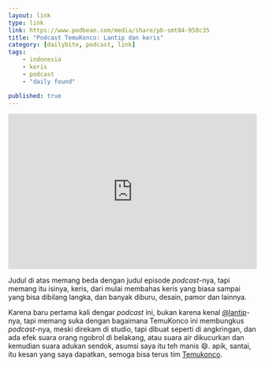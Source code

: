 ```yaml
---
layout: link
type: link
link: https://www.podbean.com/media/share/pb-smt84-958c35
title: "Podcast TemuKonco: Lantip dan keris"
category: [dailybite, podcast, link]
tags: 
    - indonesia
    - keris
    - podcast
    - "daily found"

published: true
---
```


<iframe src="https://www.podbean.com/media/player/smt84-958c35?from=site&vjs=1&skin=1&fonts=Helvetica&auto=0&download=0" height="315" width="100%" frameborder="0" scrolling="no" data-name="pb-iframe-player"></iframe>

Judul di atas memang beda dengan judul episode *podcast*-nya, tapi memang itu isinya, keris, dari mulai membahas keris yang biasa sampai yang bisa dibilang langka, dan banyak diburu, desain, pamor dan lainnya.

Karena baru pertama kali dengar *podcast* ini, bukan karena kenal [@lantip](https://twitter.com/lantip)-nya, tapi memang suka dengan bagaimana TemuKonco ini membungkus *podcast*-nya, meski direkam di studio, tapi dibuat seperti di angkringan, dan ada efek suara orang ngobrol di belakang, atau suara air dikucurkan dan kemudian suara adukan sendok, asumsi saya itu teh manis :smile:. apik, santai, itu kesan yang saya dapatkan, semoga bisa terus tim [Temukonco](https://temukonco.com/).